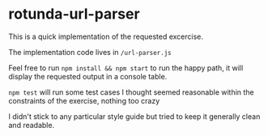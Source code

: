 # rotunda-url-parser

This is a quick implementation of the requested excercise.

The implementation code lives in `/url-parser.js`

Feel free to run `npm install && npm start` to run the happy path, it will display the requested output in a console table.

`npm test` will run some test cases I thought seemed reasonable within the constraints of the exercise, nothing too crazy

I didn't stick to any particular style guide but tried to keep it generally clean and readable.
